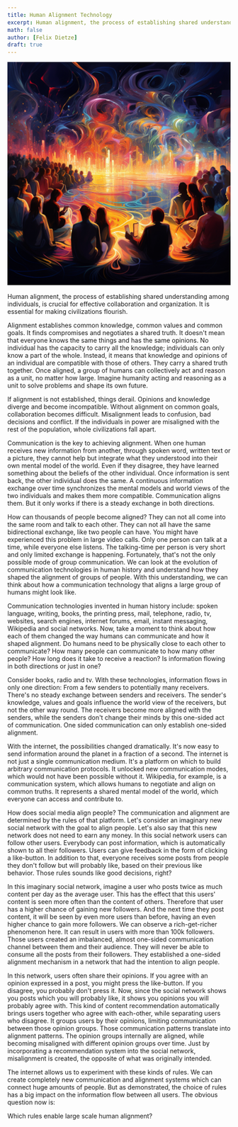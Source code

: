 ```yaml
---
title: Human Alignment Technology
excerpt: Human alignment, the process of establishing shared understanding among individuals, is crucial for effective collaboration and organization. It is essential for making civilizations flourish.
math: false
author: [Felix Dietze]
draft: true
---
```


![collective](/assets/2023-06-02-human-alignment-technology/collective.png)

Human alignment, the process of establishing shared understanding among individuals, is crucial for effective collaboration and organization. It is essential for making civilizations flourish.

Alignment establishes common knowledge, common values and common goals. It finds compromises and negotiates a shared truth. It doesn't mean that everyone knows the same things and has the same opinions. No individual has the capacity to carry all the knowledge; individuals can only know a part of the whole. Instead, it means that knowledge and opinions of an individual are compatible with those of others. They carry a shared truth together. Once aligned, a group of humans can collectively act and reason as a unit, no matter how large. Imagine humanity acting and reasoning as a unit to solve problems and shape its own future.

If alignment is not established, things derail. Opinions and knowledge diverge and become incompatible. Without alignment on common goals, collaboration becomes difficult. Misalignment leads to confusion, bad decisions and conflict. If the individuals in power are misaligned with the rest of the population, whole civilizations fall apart.

Communication is the key to achieving alignment. When one human receives new information from another, through spoken word, written text or a picture, they cannot help but integrate what they understood into their own mental model of the world. Even if they disagree, they have learned something about the beliefs of the other individual. Once information is sent back, the other individual does the same. A continuous information exchange over time synchronizes the mental models and world views of the two individuals and makes them more compatible. Communication aligns them. But it only works if there is a steady exchange in both directions.

How can thousands of people become aligned? They can not all come into the same room and talk to each other. They can not all have the same bidirectional exchange, like two people can have. You might have experienced this problem in large video calls. Only one person can talk at a time, while everyone else listens. The talking-time per person is very short and only limited exchange is happening. Fortunately, that's not the only possible mode of group communication. We can look at the evolution of communication technologies in human history and understand how they shaped the alignment of groups of people. With this understanding, we can think about how a communication technology that aligns a large group of humans might look like.

Communication technologies invented in human history include: spoken language, writing, books, the printing press, mail, telephone, radio, tv, websites, search engines, internet forums, email, instant messaging, Wikipedia and social networks. Now, take a moment to think about how each of them changed the way humans can communicate and how it shaped alignment. Do humans need to be physically close to each other to communicate? How many people can communicate to how many other people? How long does it take to receive a reaction? Is information flowing in both directions or just in one?

Consider books, radio and tv. With these technologies, information flows in only one direction: From a few senders to potentially many receivers. There's no steady exchange between senders and receivers. The sender's knowledge, values and goals influence the world view of the receivers, but not the other way round. The receivers become more aligned with the senders, while the senders don't change their minds by this one-sided act of communication. One sided communication can only establish one-sided alignment.

With the internet, the possibilities changed dramatically. It's now easy to send information around the planet in a fraction of a second. The internet is not just a single communication medium. It's a platform on which to build arbitrary communication protocols. It unlocked new communication modes, which would not have been possible without it. Wikipedia, for example, is a communication system, which allows humans to negotiate and align on common truths. It represents a shared mental model of the world, which everyone can access and contribute to.

How does social media align people? The communication and alignment are determined by the rules of that platform. Let's consider an imaginary new social network with the goal to align people. Let's also say that this new network does not need to earn any money. In this social network users can follow other users. Everybody can post information, which is automatically shown to all their followers. Users can give feedback in the form of clicking a like-button. In addition to that, everyone receives some posts from people they don't follow but will probably like, based on their previous like behavior. Those rules sounds like good decisions, right?

In this imaginary social network, imagine a user who posts twice as much content per day as the average user. This has the effect that this users' content is seen more often than the content of others. Therefore that user has a higher chance of gaining new followers. And the next time they post content, it will be seen by even more users than before, having an even higher chance to gain more followers. We can observe a rich-get-richer phenomenon here. It can result in users with more than 100k followers. Those users created an imbalanced, almost one-sided communication channel between them and their audience. They will never be able to consume all the posts from their followers. They established a one-sided alignment mechanism in a network that had the intention to align people.

In this network, users often share their opinions. If you agree with an opinion expressed in a post, you might press the like-button. If you disagree, you probably don't press it. Now, since the social network shows you posts which you will probably like, it shows you opinions you will probably agree with. This kind of content recommendation automatically brings users together who agree with each-other, while separating users who disagree. It groups users by their opinions, limiting communication between those opinion groups. Those communication patterns translate into alignment patterns. The opinion groups internally are aligned, while becoming misaligned with different opinion groups over time. Just by incorporating a recommendation system into the social network, misalignment is created, the opposite of what was originally intended.

The internet allows us to experiment with these kinds of rules. We can create completely new communication and alignment systems which can connect huge amounts of people. But as demonstrated, the choice of rules has a big impact on the information flow between all users. The obvious question now is:

Which rules enable large scale human alignment?
